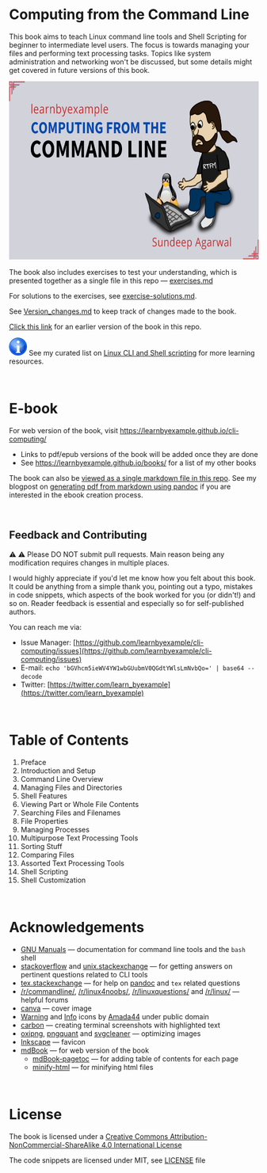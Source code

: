 # Computing from the Command Line

This book aims to teach Linux command line tools and Shell Scripting for beginner to intermediate level users. The focus is towards managing your files and performing text processing tasks. Topics like system administration and networking won't be discussed, but some details might get covered in future versions of this book.

<p align="center">
    <img src="./images/cli_computing_ls.png" width="640px" height="360px" />
</p>

The book also includes exercises to test your understanding, which is presented together as a single file in this repo — [exercises.md](./exercises/exercises.md)

For solutions to the exercises, see [exercise-solutions.md](./exercises/exercise-solutions.md).

See [Version_changes.md](./Version_changes.md) to keep track of changes made to the book.

[Click this link](https://github.com/learnbyexample/cli-computing/tree/09091253463a313ddce5a95f467857ea85c25ce6) for an earlier version of the book in this repo.

![info](./images/info.svg) See my curated list on [Linux CLI and Shell scripting](https://learnbyexample.github.io/curated_resources/linux_cli_scripting.html) for more learning resources.

<br>

# E-book

For web version of the book, visit https://learnbyexample.github.io/cli-computing/

* Links to pdf/epub versions of the book will be added once they are done
* See https://learnbyexample.github.io/books/ for a list of my other books

The book can also be [viewed as a single markdown file in this repo](./cli_computing.md). See my blogpost on [generating pdf from markdown using pandoc](https://learnbyexample.github.io/customizing-pandoc/) if you are interested in the ebook creation process.

<br>

## Feedback and Contributing

⚠️ ⚠️ Please DO NOT submit pull requests. Main reason being any modification requires changes in multiple places.

I would highly appreciate if you'd let me know how you felt about this book. It could be anything from a simple thank you, pointing out a typo, mistakes in code snippets, which aspects of the book worked for you (or didn't!) and so on. Reader feedback is essential and especially so for self-published authors.

You can reach me via:

* Issue Manager: [https://github.com/learnbyexample/cli-computing/issues](https://github.com/learnbyexample/cli-computing/issues)
* E-mail: `echo 'bGVhcm5ieWV4YW1wbGUubmV0QGdtYWlsLmNvbQo=' | base64 --decode`
* Twitter: [https://twitter.com/learn_byexample](https://twitter.com/learn_byexample)

<br>

# Table of Contents

1. Preface
2. Introduction and Setup
3. Command Line Overview
4. Managing Files and Directories
5. Shell Features
6. Viewing Part or Whole File Contents
7. Searching Files and Filenames
8. File Properties
9. Managing Processes
10. Multipurpose Text Processing Tools
11. Sorting Stuff
12. Comparing Files
13. Assorted Text Processing Tools
14. Shell Scripting
15. Shell Customization

<br>

# Acknowledgements

* [GNU Manuals](https://www.gnu.org/manual/manual.html) — documentation for command line tools and the `bash` shell
* [stackoverflow](https://stackoverflow.com/) and [unix.stackexchange](https://unix.stackexchange.com/) — for getting answers on pertinent questions related to CLI tools
* [tex.stackexchange](https://tex.stackexchange.com/) — for help on [pandoc](https://github.com/jgm/pandoc/) and `tex` related questions
* [/r/commandline/](https://old.reddit.com/r/commandline), [/r/linux4noobs/](https://old.reddit.com/r/linux4noobs/), [/r/linuxquestions/](https://old.reddit.com/r/linuxquestions/) and [/r/linux/](https://old.reddit.com/r/linux/) — helpful forums
* [canva](https://www.canva.com/) — cover image
* [Warning](https://commons.wikimedia.org/wiki/File:Warning_icon.svg) and [Info](https://commons.wikimedia.org/wiki/File:Info_icon_002.svg) icons by [Amada44](https://commons.wikimedia.org/wiki/User:Amada44) under public domain
* [carbon](https://carbon.now.sh/) — creating terminal screenshots with highlighted text
* [oxipng](https://github.com/shssoichiro/oxipng), [pngquant](https://pngquant.org/) and [svgcleaner](https://github.com/RazrFalcon/svgcleaner) — optimizing images
* [Inkscape](https://inkscape.org/) — favicon
* [mdBook](https://github.com/rust-lang/mdBook) — for web version of the book
    * [mdBook-pagetoc](https://github.com/JorelAli/mdBook-pagetoc) — for adding table of contents for each page
    * [minify-html](https://github.com/wilsonzlin/minify-html) — for minifying html files

<br>

# License

The book is licensed under a [Creative Commons Attribution-NonCommercial-ShareAlike 4.0 International License](https://creativecommons.org/licenses/by-nc-sa/4.0/)

The code snippets are licensed under MIT, see [LICENSE](./LICENSE) file

